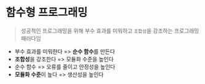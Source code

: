 # 함수형 프로그래밍

> 성공적인 프로그래밍을 위해 부수 효과를 미워하고 `조합성`을 강조하는 프로그래밍 패러다임

- 부수 효과를 미워한다 => **순수 함수**를 만든다
- **조합성**을 강조한다 => 모듈화 수준을 높인다
- 순수 함수 => 오류를 줄이고 안정성을 높인다
- **모듈화 수준**이 높다 => 생산성을 높인다